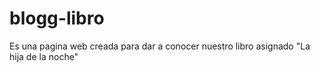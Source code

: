 # blogg-libro
Es una pagina web creada para dar a conocer nuestro libro asignado "La hija de la noche"
